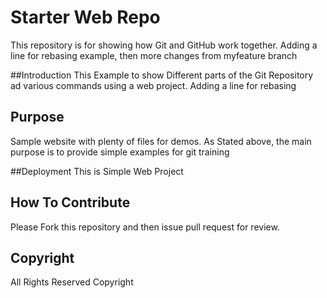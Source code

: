 # Starter Web Repo

This repository is for showing how Git and GitHub work together. Adding a line for rebasing example, then more changes from myfeature branch

##Introduction
This Example to show Different parts of the Git Repository ad various commands using a web project. Adding a line for rebasing

## Purpose

Sample website with plenty of files for demos.
As Stated above, the main purpose is to provide simple examples for git training

##Deployment
This is Simple Web Project
## How To Contribute
Please Fork this repository and then issue pull request for review.
## Copyright
All Rights Reserved
Copyright